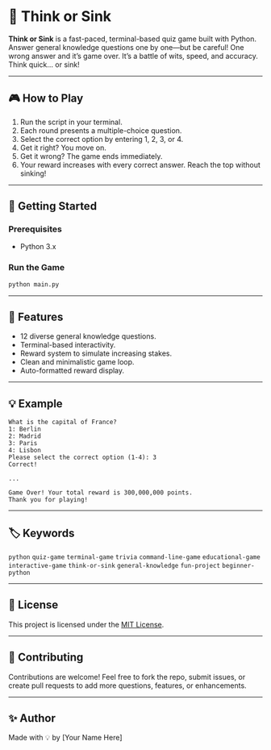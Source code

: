 
# 🧠 Think or Sink

**Think or Sink** is a fast-paced, terminal-based quiz game built with Python. Answer general knowledge questions one by one—but be careful! One wrong answer and it’s game over. It’s a battle of wits, speed, and accuracy. Think quick… or sink!

---

## 🎮 How to Play

1. Run the script in your terminal.
2. Each round presents a multiple-choice question.
3. Select the correct option by entering 1, 2, 3, or 4.
4. Get it right? You move on.
5. Get it wrong? The game ends immediately.
6. Your reward increases with every correct answer. Reach the top without sinking!

---

## 🚀 Getting Started

### Prerequisites

- Python 3.x

### Run the Game

```bash
python main.py
```

---

## 🧩 Features

- 12 diverse general knowledge questions.
- Terminal-based interactivity.
- Reward system to simulate increasing stakes.
- Clean and minimalistic game loop.
- Auto-formatted reward display.

---

## 💡 Example

```text
What is the capital of France?
1: Berlin
2: Madrid
3: Paris
4: Lisbon
Please select the correct option (1-4): 3
Correct!

...

Game Over! Your total reward is 300,000,000 points.
Thank you for playing!
```

---

## 🏷️ Keywords

`python` `quiz-game` `terminal-game` `trivia` `command-line-game` `educational-game` `interactive-game` `think-or-sink` `general-knowledge` `fun-project` `beginner-python`

---

## 📜 License

This project is licensed under the [MIT License](LICENSE).

---

## 🙌 Contributing

Contributions are welcome! Feel free to fork the repo, submit issues, or create pull requests to add more questions, features, or enhancements.

---

## ✨ Author

Made with 💡 by [Your Name Here]
